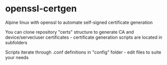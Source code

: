 # openssl-certgen

Alpine linux with openssl to automate self-signed certificate generation

You can clone repository "certs" structure to generate CA and device/server/user certificates - certificate generation scripts are located in subfolders

Scripts iterate through .conf definitions in "config" folder - edit files to suite your needs

